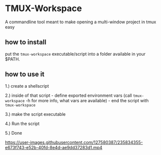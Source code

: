 # TMUX-Workspace
A commandline tool meant to make opening a multi-window project in tmux easy

## how to install
put the `tmux-workspace` executable/script into a folder available in your $PATH.

## how to use it
1.) create a shellscript

2.) inside of that script 
    - define exported environment vars (call `tmux-workspace` -h for more info, what vars are available)
    - end the script with `tmux-workspace`

3.) make the script executable

4.) Run the script

5.) Done


https://user-images.githubusercontent.com/127580387/235834355-e673f743-e52b-40fd-8e4d-ae9dd37283d1.mp4



